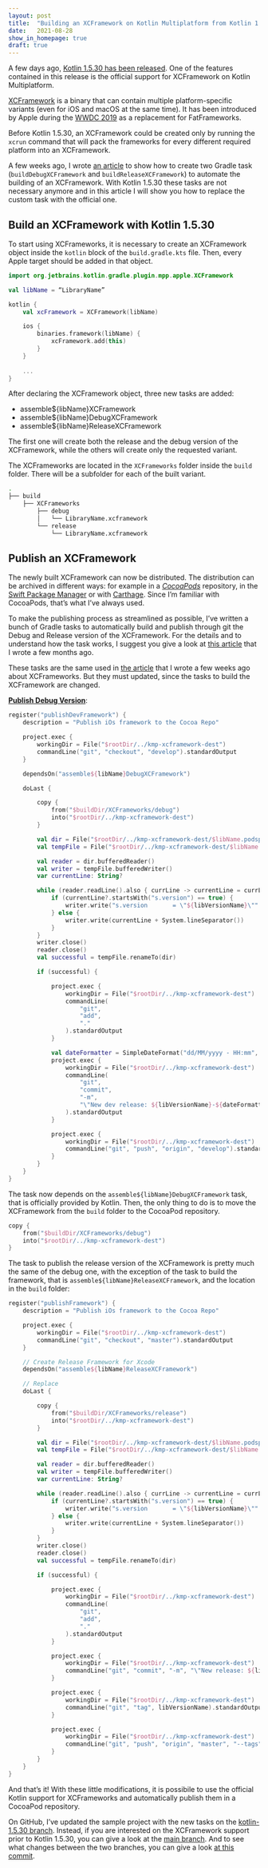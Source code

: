 ```yaml
---
layout: post
title:  "Building an XCFramework on Kotlin Multiplatform from Kotlin 1.5.30"
date:   2021-08-28
show_in_homepage: true
draft: true
---
```


A few days ago, [Kotlin 1.5.30 has been released](https://kotlinlang.org/docs/whatsnew1530.html). One of the features contained in this release is the official support for XCFramework on Kotlin Multiplatform. 

[XCFramework](https://help.apple.com/xcode/mac/11.4/#/dev544efab96) is a binary that can contain multiple platform-specific variants (even for iOS and macOS at the same time). It has been introduced by Apple during the [WWDC 2019](https://developer.apple.com/videos/play/wwdc2019/416/) as a replacement for FatFrameworks.

Before Kotlin 1.5.30, an XCFramework could be created only by running the `xcrun` command that will pack the frameworks for every different required platform into an XCFramework. 

A few weeks ago, I wrote [an article](https://www.marcogomiero.com/posts/2021/build-xcframework-kmp/) to show how to create two Gradle task (`buildDebugXCFramework` and `buildReleaseXCFramework`) to automate the building of an XCFramework. With Kotlin 1.5.30 these tasks are not necessary anymore and in this article I will show you how to replace the custom task with the official one.

## Build an XCFramework with Kotlin 1.5.30

To start using XCFrameworks, it is necessary to create an XCFramework object inside the `kotlin` block of the `build.gradle.kts` file. Then, every Apple target should be added in that object.

```kotlin
import org.jetbrains.kotlin.gradle.plugin.mpp.apple.XCFramework

val libName = “LibraryName”

kotlin {
    val xcFramework = XCFramework(libName)

    ios {
        binaries.framework(libName) {
            xcFramework.add(this)
        }
    }
    
    ...
}
```

After declaring the XCFramework object, three new tasks are added: 

- assemble${libName}XCFramework
- assemble${libName}DebugXCFramework
- assemble${libName}ReleaseXCFramework

The first one will create both the release and the debug version of the XCFramework, while the others will create only the requested variant. 

The XCFrameworks are located in the `XCFrameworks` folder inside the `build` folder. There will be a subfolder for each of the built variant.

```bash
.
├── build
    ├── XCFrameworks
        ├── debug
        │   └── LibraryName.xcframework
        └── release
            └── LibraryName.xcframework
```

## Publish an XCFramework

The newly built XCFramework can now be distributed. The distribution can be archived in different ways: for example in a *[CocoaPods](https://cocoapods.org/)* repository, in the [Swift Package Manager](https://swift.org/package-manager/) or with [Carthage](https://github.com/Carthage/Carthage). Since I’m familiar with CocoaPods, that’s what I’ve always used.

To make the publishing process as streamlined as possible, I’ve written a bunch of Gradle tasks to automatically build and publish through git the Debug and Release version of the XCFramework. For the details and to understand how the task works, I suggest you give a look at [this article](https://www.marcogomiero.com/posts/2021/kmp-existing-project/) that I wrote a few months ago. 

These tasks are the same used in [the article](https://www.marcogomiero.com/posts/2021/build-xcframework-kmp/) that I wrote a few weeks ago about XCFrameworks. But they must updated, since the tasks to build the XCFramework are changed. 

**<ins>Publish Debug Version<ins>**:

```kotlin 
register("publishDevFramework") {
    description = "Publish iOs framework to the Cocoa Repo"

    project.exec {
        workingDir = File("$rootDir/../kmp-xcframework-dest")
        commandLine("git", "checkout", "develop").standardOutput
    }

    dependsOn("assemble${libName}DebugXCFramework")

    doLast {

        copy {
            from("$buildDir/XCFrameworks/debug")
            into("$rootDir/../kmp-xcframework-dest")
        }

        val dir = File("$rootDir/../kmp-xcframework-dest/$libName.podspec")
        val tempFile = File("$rootDir/../kmp-xcframework-dest/$libName.podspec.new")

        val reader = dir.bufferedReader()
        val writer = tempFile.bufferedWriter()
        var currentLine: String?

        while (reader.readLine().also { currLine -> currentLine = currLine } != null) {
            if (currentLine?.startsWith("s.version") == true) {
                writer.write("s.version       = \"${libVersionName}\"" + System.lineSeparator())
            } else {
                writer.write(currentLine + System.lineSeparator())
            }
        }
        writer.close()
        reader.close()
        val successful = tempFile.renameTo(dir)

        if (successful) {

            project.exec {
                workingDir = File("$rootDir/../kmp-xcframework-dest")
                commandLine(
                    "git",
                    "add",
                    "."
                ).standardOutput
            }

            val dateFormatter = SimpleDateFormat("dd/MM/yyyy - HH:mm", Locale.getDefault())
            project.exec {
                workingDir = File("$rootDir/../kmp-xcframework-dest")
                commandLine(
                    "git",
                    "commit",
                    "-m",
                    "\"New dev release: ${libVersionName}-${dateFormatter.format(Date())}\""
                ).standardOutput
            }

            project.exec {
                workingDir = File("$rootDir/../kmp-xcframework-dest")
                commandLine("git", "push", "origin", "develop").standardOutput
            }
        }
    }
}
```

The task now depends on the `assemble${libName}DebugXCFramework` task, that is officially provided by Kotlin. Then, the only thing to do is to move the XCFramework from the `build` folder to the CocoaPod repository.

```kotlin
copy {
    from("$buildDir/XCFrameworks/debug")
    into("$rootDir/../kmp-xcframework-dest")
}
```

The task to publish the release version of the XCFramework is pretty much the same of the debug one, with the exception of the task to build the framework, that is `assemble${libName}ReleaseXCFramework`, and the location in the `build` folder:

```kotlin
register("publishFramework") {
    description = "Publish iOs framework to the Cocoa Repo"

    project.exec {
        workingDir = File("$rootDir/../kmp-xcframework-dest")
        commandLine("git", "checkout", "master").standardOutput
    }

    // Create Release Framework for Xcode
    dependsOn("assemble${libName}ReleaseXCFramework")

    // Replace
    doLast {

        copy {
            from("$buildDir/XCFrameworks/release")
            into("$rootDir/../kmp-xcframework-dest")
        }

        val dir = File("$rootDir/../kmp-xcframework-dest/$libName.podspec")
        val tempFile = File("$rootDir/../kmp-xcframework-dest/$libName.podspec.new")

        val reader = dir.bufferedReader()
        val writer = tempFile.bufferedWriter()
        var currentLine: String?

        while (reader.readLine().also { currLine -> currentLine = currLine } != null) {
            if (currentLine?.startsWith("s.version") == true) {
                writer.write("s.version       = \"${libVersionName}\"" + System.lineSeparator())
            } else {
                writer.write(currentLine + System.lineSeparator())
            }
        }
        writer.close()
        reader.close()
        val successful = tempFile.renameTo(dir)

        if (successful) {

            project.exec {
                workingDir = File("$rootDir/../kmp-xcframework-dest")
                commandLine(
                    "git",
                    "add",
                    "."
                ).standardOutput
            }

            project.exec {
                workingDir = File("$rootDir/../kmp-xcframework-dest")
                commandLine("git", "commit", "-m", "\"New release: ${libVersionName}\"").standardOutput
            }

            project.exec {
                workingDir = File("$rootDir/../kmp-xcframework-dest")
                commandLine("git", "tag", libVersionName).standardOutput
            }

            project.exec {
                workingDir = File("$rootDir/../kmp-xcframework-dest")
                commandLine("git", "push", "origin", "master", "--tags").standardOutput
            }
        }
    }
}
```

And that’s it! With these little modifications, it is possibile to use the official Kotlin support for XCFrameworks and automatically publish them in a CocoaPod repository. 

On GitHub, I’ve updated the sample project with the new tasks on the [kotlin-1.5.30 branch](https://github.com/prof18/kmp-xcframework-sample/tree/kotlin-1.5.30). Instead, if you are interested on the XCFramework support prior to Kotlin 1.5.30, you can give a look at the [main branch](https://github.com/prof18/kmp-xcframework-sample). And to see what changes between the two branches, you can give a look [at this commit](https://github.com/prof18/kmp-xcframework-sample/commit/18fb4ec0fad6ec2b058a2a543c0c1de914c0a0c9#diff-c0dfa6bc7a8685217f70a860145fbdf416d449eaff052fa28352c5cec1a98c06).
